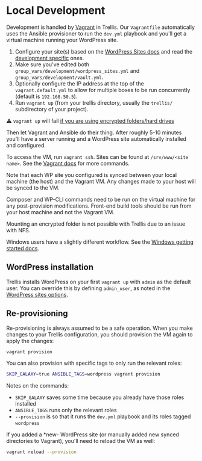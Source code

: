 # Local Development

Development is handled by [Vagrant](https://www.vagrantup.com/) in Trellis. Our `Vagrantfile` automatically uses the Ansible provisioner to run the `dev.yml` playbook and you'll get a virtual machine running your WordPress site.

1. Configure your site(s) based on the [WordPress Sites docs](https://roots.io/trellis/docs/wordpress-sites/) and read the [development specific](https://roots.io/trellis/docs/wordpress-sites/#development) ones.
2. Make sure you've edited both `group_vars/development/wordpress_sites.yml` and `group_vars/development/vault.yml`.
3. Optionally configure the IP address at the top of the `vagrant.default.yml` to allow for multiple boxes to be run concurrently (default is `192.168.50.5`).
4. Run `vagrant up` (from your trellis directory, usually the `trellis/` subdirectory of your project).

<div class="alert alert-warning" role="alert">
<p class="mb-0">⚠️ <code>vagrant up</code> will fail <a href="https://www.vagrantup.com/docs/synced-folders/nfs.html#other-notes">if you are using encrypted folders/hard drives</a></b></p>
</div>

Then let Vagrant and Ansible do their thing. After roughly 5-10 minutes you'll have a server running and a WordPress site automatically installed and configured.

To access the VM, run `vagrant ssh`. Sites can be found at `/srv/www/<site name>`. See the [Vagrant docs](https://www.vagrantup.com/docs/cli/) for more commands.

Note that each WP site you configured is synced between your local machine (the host) and the Vagrant VM. Any changes made to your host will be synced to the VM. 

Composer and WP-CLI commands need to be run on the virtual machine for any post-provision modifications. Front-end build tools should be run from your host machine and not the Vagrant VM.

Mounting an encrypted folder is not possible with Trellis due to an issue with NFS. 

Windows users have a slightly different workflow. See the [Windows getting started docs](https://roots.io/getting-started/docs/windows-development-environment-trellis/).

## WordPress installation

Trellis installs WordPress on your first `vagrant up` with `admin` as the default user. You can override this by defining `admin_user`, as noted in the [WordPress sites options](https://roots.io/trellis/docs/wordpress-sites/#options).

## Re-provisioning

Re-provisioning is always assumed to be a safe operation. When you make changes to your Trellis configuration, you should provision the VM again to apply the changes:

```sh
vagrant provision
```

You can also provision with specific tags to only run the relevant roles:

```sh
SKIP_GALAXY=true ANSIBLE_TAGS=wordpress vagrant provision
```

Notes on the commands: 

- `SKIP_GALAXY` saves some time because you already have those roles installed
- `ANSIBLE_TAGS` runs only the relevant roles
- `--provision` is so that it runs the `dev.yml` playbook and its roles tagged `wordpress`

If you added a *new- WordPress site (or manually added new synced directories to Vagrant), you'll need to reload the VM as well:

```sh
vagrant reload --provision
```
